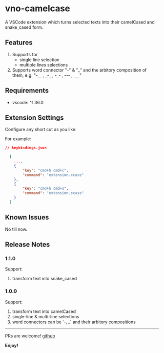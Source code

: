 # vno-camelcase

A VSCode extension which turns selected texts into their camelCased and snake_cased form.

## Features

1. Supports for
    - single line selection
    - multiple lines selections
2. Supports word connector "-" & "_" and the arbitory composition of them, e.g. "-\_\_ ,  \_-\_ ,  -\_- , --- , \_\_\_"

## Requirements

- vscode: ^1.36.0

## Extension Settings

Configure any short cut as you like:

For example:

```json
// keybindings.json

  [
    ...,
    {
        "key": "cmd+h cmd+c",
        "command": "extension.ccase"
    },
    {
        "key": "cmd+h cmd+s",
        "command": "extension.scase"
    }
  ]
```

## Known Issues

No till now.

## Release Notes

### 1.1.0

Support:

1. transform text into snake_cased

### 1.0.0

Support:

1. transform text into camelCased
2. single-line & multi-line selections
3. word connectors can be '-, \_' and their arbitory compositions

-----------------------------------------------------------------------------------------------------------
PRs are welcome!
[github](https://github.com/xvno/vscode-vno-camelcase.git)

**Enjoy!**
